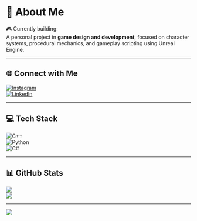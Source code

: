 # 💫 About Me
🎮 Currently building:  
A personal project in **game design and development**, focused on character systems, procedural mechanics, and gameplay scripting using Unreal Engine.



---

## 🌐 Connect with Me
[![Instagram](https://img.shields.io/badge/Instagram-%23E4405F.svg?logo=Instagram&logoColor=white)](https://instagram.com/_igr1s_)  
[![LinkedIn](https://img.shields.io/badge/LinkedIn-%230077B5.svg?logo=linkedin&logoColor=white)](https://linkedin.com/in/omar%20switi)

---

## 💻 Tech Stack
![C++](https://img.shields.io/badge/C++-%2300599C.svg?style=for-the-badge&logo=c%2B%2B&logoColor=white)  
![Python](https://img.shields.io/badge/Python-3670A0?style=for-the-badge&logo=python&logoColor=ffdd54)  
![C#](https://img.shields.io/badge/C%23-%23239120.svg?style=for-the-badge&logo=c-sharp&logoColor=white)

---

## 📊 GitHub Stats
![](https://github-readme-streak-stats.herokuapp.com/?user=IGR15&theme=dark&hide_border=false)  
![](https://github-readme-stats.vercel.app/api/top-langs/?username=IGR15&theme=dark&hide_border=false&layout=compact)

---

[![](https://visitcount.itsvg.in/api?id=IGR15&icon=0&color=0)](https://visitcount.itsvg.in)
